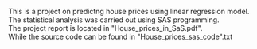  This is a project on predictng house prices using linear regression model. <br/>
 The statistical analysis was carried out using SAS programming. <br/>
 The project report is located in "House_prices_in_SaS.pdf". <br/> 
 While the source code can be found in "House_prices_sas_code".txt
